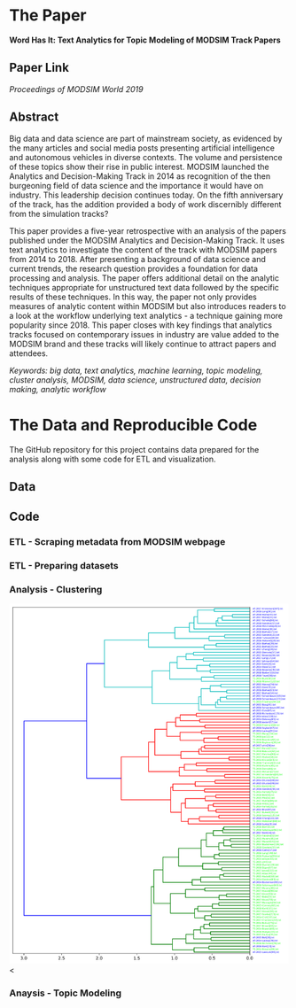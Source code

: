 # The Paper

__Word Has It: Text Analytics for Topic Modeling of MODSIM Track Papers__

## Paper Link
_Proceedings of MODSIM World 2019_

## Abstract

Big data and data science are part of mainstream society, as evidenced by the many articles and social media posts presenting artificial intelligence and autonomous vehicles in diverse contexts. The volume and persistence of these topics show their rise in public interest. MODSIM launched the Analytics and Decision-Making Track in 2014 as recognition of the then burgeoning field of data science and the importance it would have on industry. This leadership decision continues today. On the fifth anniversary of the track, has the addition provided a body of work discernibly different from the simulation tracks?

This paper provides a five-year retrospective with an analysis of the papers published under the MODSIM Analytics and Decision-Making Track. It uses text analytics to investigate the content of the track with MODSIM papers from 2014 to 2018. After presenting a background of data science and current trends, the research question provides a foundation for data processing and analysis. The paper offers additional detail on the analytic techniques appropriate for unstructured text data followed by the specific results of these techniques. In this way, the paper not only provides measures of analytic content within MODSIM but also introduces readers to a look at the workflow underlying text analytics - a technique gaining more popularity since 2018. This paper closes with key findings that analytics tracks focused on contemporary issues in industry are value added to the MODSIM brand and these tracks will likely continue to attract papers and attendees.

_Keywords: big data, text analytics, machine learning, topic modeling, cluster analysis, MODSIM, data science, unstructured data, decision making, analytic workflow_

# The Data and Reproducible Code

The GitHub repository for this project contains data prepared for the analysis along with some code for ETL and visualization.

## Data


## Code

### ETL - Scraping metadata from MODSIM webpage

### ETL - Preparing datasets

### Analysis - Clustering
![Image of CLutering](./images/6b_cossim-bigram.png)
<

### Anaysis - Topic Modeling

